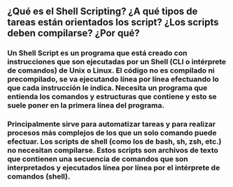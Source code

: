 ## ¿Qué es el Shell Scripting? ¿A qué tipos de tareas están orientados los script? ¿Los scripts deben compilarse? ¿Por qué?

### Un Shell Script es un programa que está creado con instrucciones que son ejecutadas por un Shell (CLI o intérprete de comandos) de Unix o Linux. El código no es compilado ni precompilado, se va ejecutando línea por línea efectuando lo que cada instrucción le indica. Necesita un programa que entienda los comandos y estructuras que contiene y esto se suele poner en la primera línea del programa.

### Principalmente sirve para automatizar tareas y para realizar procesos más complejos de los que un solo comando puede efectuar. Los scripts de shell (como los de bash, sh, zsh, etc.) no necesitan compilarse. Estos scripts son archivos de texto que contienen una secuencia de comandos que son interpretados y ejecutados línea por línea por el intérprete de comandos (shell).